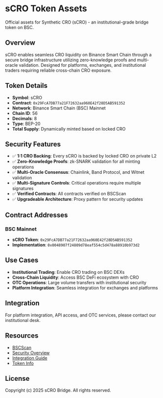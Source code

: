 # sCRO Token Assets

Official assets for Synthetic CRO (sCRO) - an institutional-grade bridge token on BSC.

## Overview
sCRO enables seamless CRO liquidity on Binance Smart Chain through a secure bridge infrastructure utilizing zero-knowledge proofs and multi-oracle validation. Designed for platforms, exchanges, and institutional traders requiring reliable cross-chain CRO exposure.

## Token Details
- **Symbol**: sCRO
- **Contract**: `0x29FcA7DB77a21F72632aa960E42f28D5AB591352`
- **Network**: Binance Smart Chain (BSC) Mainnet
- **Chain ID**: 56
- **Decimals**: 8
- **Type**: BEP-20
- **Total Supply**: Dynamically minted based on locked CRO

## Security Features
- ✅ **1:1 CRO Backing**: Every sCRO is backed by locked CRO on private L2
- ✅ **Zero-Knowledge Proofs**: zk-SNARK validation for all minting operations
- ✅ **Multi-Oracle Consensus**: Chainlink, Band Protocol, and Witnet validation
- ✅ **Multi-Signature Controls**: Critical operations require multiple signatures
- ✅ **Verified Contracts**: All contracts verified on BSCScan
- ✅ **Upgradeable Architecture**: Proxy pattern for security updates

## Contract Addresses
### BSC Mainnet
- **sCRO Token**: `0x29FcA7DB77a21F72632aa960E42f28D5AB591352`
- **Implementation**: `0x0048907f24809d78eaf554c5d478a88910b973d2`

## Use Cases
- **Institutional Trading**: Enable CRO trading on BSC DEXs
- **Cross-Chain Liquidity**: Access BSC DeFi ecosystem with CRO
- **OTC Operations**: Large volume transfers with institutional security
- **Platform Integration**: Seamless integration for exchanges and platforms

## Integration
For platform integration, API access, and OTC services, please contact our institutional desk.

## Resources
- [BSCScan](https://bscscan.com/token/0x29FcA7DB77a21F72632aa960E42f28D5AB591352)
- [Security Overview](./security.md)
- [Integration Guide](./integration-guide.md)
- [Token Info](./info.json)

## License
Copyright (c) 2025 sCRO Bridge. All rights reserved.
